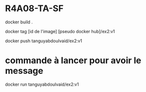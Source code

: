 # R4A08-TA-SF

docker build .

docker tag [id de l'image] [pseudo docker hub]/ex2:v1

docker push tanguyabdoulvaid/ex2:v1


# commande à lancer pour avoir le message
docker run tanguyabdoulvaid/ex2:v1
